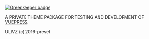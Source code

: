 
[![Greenkeeper badge](https://badges.greenkeeper.io/ulivz/vuepress-theme-vuepress.svg)](https://greenkeeper.io/)

A PRIVATE THEME PACKAGE FOR TESTING AND DEVELOPMENT OF [VUEPRESS](https://github.com/vuejs/vuepress).

ULIVZ (c) 2016-preset
